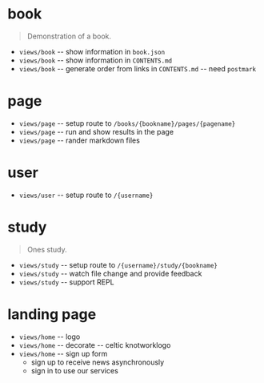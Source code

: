 # book

> Demonstration of a book.

- `views/book` -- show information in `book.json`
- `views/book` -- show information in `CONTENTS.md`
- `views/book` -- generate order from links in `CONTENTS.md` -- need `postmark`

# page

- `views/page` -- setup route to `/books/{bookname}/pages/{pagename}`
- `views/page` -- run and show results in the page
- `views/page` -- rander markdown files

# user

- `views/user` -- setup route to `/{username}`

# study

> Ones study.

- `views/study` -- setup route to `/{username}/study/{bookname}`
- `views/study` -- watch file change and provide feedback
- `views/study` -- support REPL

# landing page

- `views/home` -- logo
- `views/home` -- decorate -- celtic knotworklogo
- `views/home` -- sign up form
  - sign up to receive news asynchronously
  - sign in to use our services
